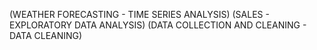 (WEATHER FORECASTING - TIME SERIES ANALYSIS)
(SALES - EXPLORATORY DATA ANALYSIS)
(DATA COLLECTION AND CLEANING - DATA CLEANING)
